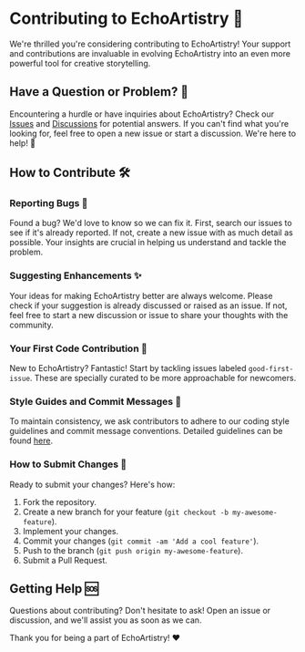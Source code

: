 # Contributing to EchoArtistry 🌟

We're thrilled you're considering contributing to EchoArtistry! Your support and contributions are invaluable in evolving EchoArtistry into an even more powerful tool for creative storytelling.

## Have a Question or Problem? 🤔

Encountering a hurdle or have inquiries about EchoArtistry? Check our [Issues](https://github.com/yourusername/EchoArtistry/issues) and [Discussions](https://github.com/yourusername/EchoArtistry/discussions) for potential answers. If you can't find what you're looking for, feel free to open a new issue or start a discussion. We're here to help! 💪

## How to Contribute 🛠️

### Reporting Bugs 🐛

Found a bug? We'd love to know so we can fix it. First, search our issues to see if it's already reported. If not, create a new issue with as much detail as possible. Your insights are crucial in helping us understand and tackle the problem.

### Suggesting Enhancements ✨

Your ideas for making EchoArtistry better are always welcome. Please check if your suggestion is already discussed or raised as an issue. If not, feel free to start a new discussion or issue to share your thoughts with the community.

### Your First Code Contribution 🌱

New to EchoArtistry? Fantastic! Start by tackling issues labeled `good-first-issue`. These are specially curated to be more approachable for newcomers.

### Style Guides and Commit Messages 📜

To maintain consistency, we ask contributors to adhere to our coding style guidelines and commit message conventions. Detailed guidelines can be found [here](STYLEGUIDE.md).

### How to Submit Changes 🚀

Ready to submit your changes? Here's how:

1. Fork the repository.
2. Create a new branch for your feature (`git checkout -b my-awesome-feature`).
3. Implement your changes.
4. Commit your changes (`git commit -am 'Add a cool feature'`).
5. Push to the branch (`git push origin my-awesome-feature`).
6. Submit a Pull Request.

## Getting Help 🆘

Questions about contributing? Don't hesitate to ask! Open an issue or discussion, and we'll assist you as soon as we can.

Thank you for being a part of EchoArtistry! ❤️